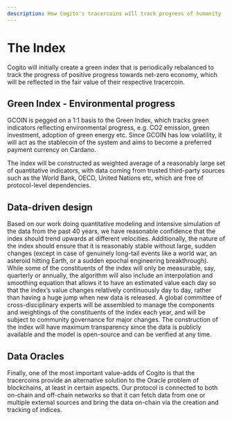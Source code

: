 ```yaml
---
description: How Cogito's tracercoins will track progress of humanity
---
```


# The Index

Cogito will initially create a green index that is periodically rebalanced to track the progress of positive progress towards net-zero economy, which will be reflected in the fair value of their respective tracercoin.

## Green Index - Environmental progress

GCOIN is pegged on a 1:1 basis to the Green Index, which tracks green indicators reflecting environmental progress, e.g. CO2 emission, green investment, adoption of green energy etc. Since GCOIN has low volatility, it will act as the stablecoin of the system and aims to become a preferred payment currency on Cardano.

The index will be constructed as weighted average of a reasonably large set of quantitative indicators, with data coming from trusted third-party sources such as the World Bank, OECD, United Nations etc, which are free of protocol-level dependencies.

## Data-driven design

Based on our work doing quantitative modeling and intensive simulation of the data from the past 40 years, we have reasonable confidence that the index should trend upwards at different velocities. Additionally, the nature of the index should ensure that it is reasonably stable without large, sudden changes (except in case of genuinely long-tail events like a world war, an asteroid hitting Earth, or a sudden epochal engineering breakthrough). While some of the constituents of the index will only be measurable, say, quarterly or annually, the algorithm will also include an interpolation and smoothing equation that allows it to have an estimated value each day so that the index’s value changes relatively continuously day to day, rather than having a huge jump when new data is released. A global committee of cross-disciplinary experts will be assembled to manage the components and weightings of the constituents of the index each year, and will be subject to community governance for major changes. The construction of the index will have maximum transparency since the data is publicly available and the model is open-source and can be verified at any time.

## Data Oracles

Finally, one of the most important value-adds of Cogito is that the tracercoins provide an alternative solution to the Oracle problem of blockchains, at least in certain aspects. Our protocol is connected to both on-chain and off-chain networks so that it can fetch data from one or multiple external sources and bring the data on-chain via the creation and tracking of indices.

